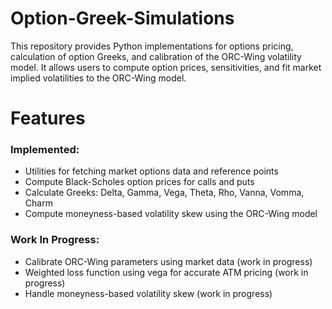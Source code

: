 # Option-Greek-Simulations

This repository provides Python implementations for options pricing, calculation of option Greeks, 
and calibration of the ORC-Wing volatility model. It allows users to compute option prices, sensitivities, 
and fit market implied volatilities to the ORC-Wing model.

# Features
### Implemented:
- Utilities for fetching market options data and reference points
- Compute Black-Scholes option prices for calls and puts
- Calculate Greeks: Delta, Gamma, Vega, Theta, Rho, Vanna, Vomma, Charm
- Compute moneyness-based volatility skew using the ORC-Wing model 

### Work In Progress:
- Calibrate ORC-Wing parameters using market data (work in progress)
- Weighted loss function using vega for accurate ATM pricing (work in progress)
- Handle moneyness-based volatility skew (work in progress)
